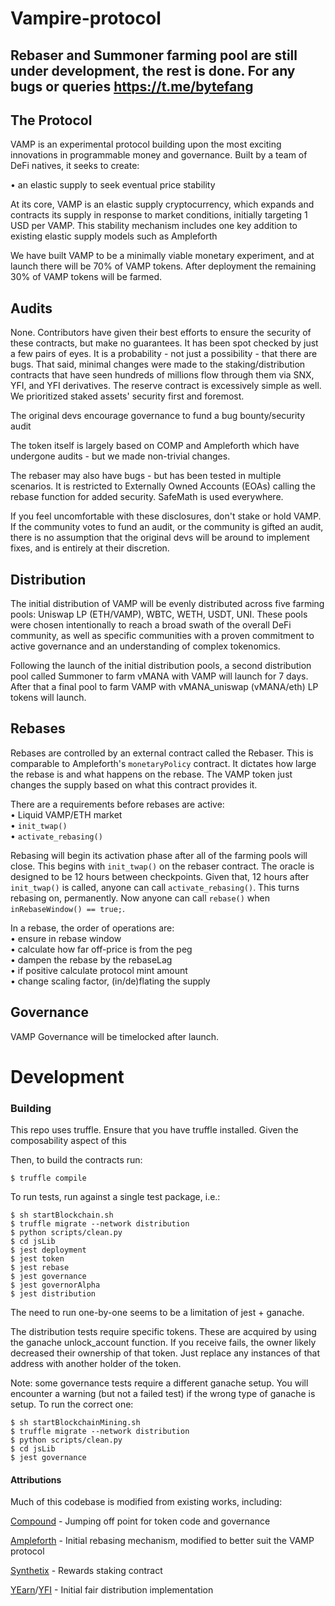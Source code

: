 
# Vampire-protocol

## Rebaser and Summoner farming pool are still under development, the rest is done. For any bugs or queries https://t.me/bytefang

## The Protocol
VAMP is an experimental protocol building upon the most exciting innovations in programmable money and governance. Built by a team of DeFi natives, it seeks to create:

•	an elastic supply to seek eventual price stability<br/>

At its core, VAMP is an elastic supply cryptocurrency, which expands and contracts its supply in response to market conditions, initially targeting 1 USD per VAMP. This stability mechanism includes one key addition to existing elastic supply models such as Ampleforth

We have built VAMP to be a minimally viable monetary experiment, and at launch there will be 70% of VAMP tokens. After deployment the remaining 30% of VAMP tokens will be farmed.

## Audits

None. Contributors have given their best efforts to ensure the security of these contracts, but make no guarantees. It has been spot checked by just a few pairs of eyes. It is a probability - not just a possibility - that there are bugs. That said, minimal changes were made to the staking/distribution contracts that have seen hundreds of millions flow through them via SNX, YFI, and YFI derivatives. The reserve contract is excessively simple as well. We prioritized staked assets' security first and foremost.

The original devs encourage governance to fund a bug bounty/security audit

The token itself is largely based on COMP and Ampleforth which have undergone audits - but we made non-trivial changes.

The rebaser may also have bugs - but has been tested in multiple scenarios. It is restricted to Externally Owned Accounts (EOAs) calling the rebase function for added security. SafeMath is used everywhere.

If you feel uncomfortable with these disclosures, don't stake or hold VAMP. If the community votes to fund an audit, or the community is gifted an audit, there is no assumption that the original devs will be around to implement fixes, and is entirely at their discretion.


## Distribution

The initial distribution of VAMP will be evenly distributed across five farming pools: Uniswap LP (ETH/VAMP), WBTC, WETH, USDT, UNI. These pools were chosen intentionally to reach a broad swath of the overall DeFi community, as well as specific communities with a proven commitment to active governance and an understanding of complex tokenomics.

Following the launch of the initial distribution pools, a second distribution pool called Summoner to farm vMANA with VAMP will launch for 7 days. After that a final pool to farm VAMP with vMANA_uniswap (vMANA/eth) LP tokens will launch.


## Rebases

Rebases are controlled by an external contract called the Rebaser. This is comparable to Ampleforth's `monetaryPolicy` contract. It dictates how large the rebase is and what happens on the rebase. The VAMP token just changes the supply based on what this contract provides it.

There are a requirements before rebases are active:
<br />
•	Liquid VAMP/ETH market<br/>
•	`init_twap()`<br/>
•	`activate_rebasing()`<br/>

Rebasing will begin its activation phase after all of the farming pools will close. This begins with `init_twap()` on the rebaser contract.  The oracle is designed to be 12 hours between checkpoints. Given that, 12 hours after `init_twap()` is called, anyone can call `activate_rebasing()`. This turns rebasing on, permanently. Now anyone can call `rebase()` when `inRebaseWindow() == true;`.

In a rebase, the order of operations are:
<br />
•	ensure in rebase window<br/>
•	calculate how far off-price is from the peg<br/>
•	dampen the rebase by the rebaseLag<br/>
•	if positive calculate protocol mint amount<br/>
•	change scaling factor, (in/de)flating the supply<br/>


## Governance
VAMP Governance will be timelocked after launch.

# Development
### Building
This repo uses truffle. Ensure that you have truffle installed. Given the composability aspect of this

Then, to build the contracts run:
```
$ truffle compile
```



To run tests, run against a single test package, i.e.:
```
$ sh startBlockchain.sh
$ truffle migrate --network distribution
$ python scripts/clean.py
$ cd jsLib
$ jest deployment
$ jest token
$ jest rebase
$ jest governance
$ jest governorAlpha
$ jest distribution
```
The need to run one-by-one seems to be a limitation of jest + ganache.

The distribution tests require specific tokens. These are acquired by using the ganache unlock_account function. If you receive fails, the owner likely decreased their ownership of that token. Just replace any instances of that address with another holder of the token.

Note: some governance tests require a different ganache setup. You will encounter a warning (but not a failed test) if the wrong type of ganache is setup. To run the correct one:
```
$ sh startBlockchainMining.sh
$ truffle migrate --network distribution
$ python scripts/clean.py
$ cd jsLib
$ jest governance
```


#### Attributions
Much of this codebase is modified from existing works, including:

[Compound](https://compound.finance) - Jumping off point for token code and governance

[Ampleforth](https://ampleforth.org) - Initial rebasing mechanism, modified to better suit the VAMP protocol

[Synthetix](https://synthetix.io) - Rewards staking contract

[YEarn](https://yearn.finance)/[YFI](https://ygov.finance) - Initial fair distribution implementation
